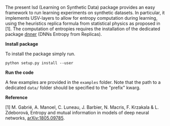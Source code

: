 The present lsd (Learning on Synthetic Data) package provides an easy framework to run learning experiments on synthetic datasets. In particular, it implements USV-layers to allow for entropy computation during learning, using the heuristics replica formula from statistical physics as proposed in [1]. The computation of entropies requires the installation of the dedicated package [dnner](https://github.com/sphinxteam/dnner) (DNNs Entropy from Replicas).

**Install package**

To install the package simply run.
```
python setup.py install --user
```

**Run the code**

A few examples are provided in the `examples` folder.
Note that the path to a dedicated `data/` folder should be specified to the "prefix" kwarg.

**Reference**

[1] M. Gabrié, A. Manoel, C. Luneau, J. Barbier, N. Macris, F. Krzakala & L. Zdeborová, Entropy and mutual information in models of deep neural networks, [arXiv:1805.09785](https://arxiv.org/abs/1805.09785).
